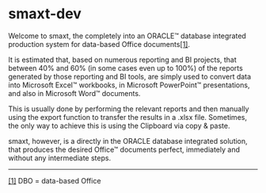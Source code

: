 # smaxt-dev

Welcome to smaxt, the completely into an ORACLE™ database integrated production system for data-based Office documents[\[1\]](#_ftn1).

It is estimated that, based on numerous reporting and BI projects, that between 40% and 60% \(in some cases even up to 100%\) of the reports generated by those reporting and BI tools, are simply used to convert data into Microsoft Excel™ workbooks, in Microsoft PowerPoint™ presentations, and also in Microsoft Word™ documents.

This is usually done by performing the relevant reports and then manually using the export function to transfer the results in a .xlsx file. Sometimes, the only way to achieve this is using the Clipboard via copy & paste.

smaxt, however, is a directly in the ORACLE database integrated solution, that produces the desired Office™ documents perfect, immediately and without any intermediate steps.

  


---

[\[1\]](#_ftnref1) DBO = data-based Office


